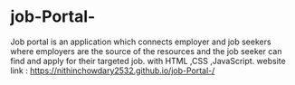 # job-Portal-
Job portal is an application which connects employer and job seekers where employers are the source of the resources and the job seeker can find and apply for their targeted job. with HTML ,CSS ,JavaScript.
website link : https://nithinchowdary2532.github.io/job-Portal-/
